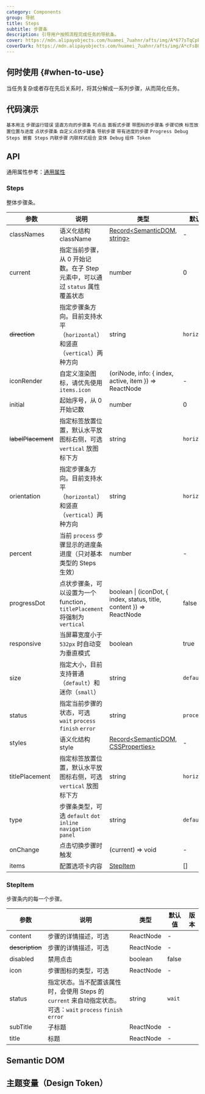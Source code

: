 ```yaml
---
category: Components
group: 导航
title: Steps
subtitle: 步骤条
description: 引导用户按照流程完成任务的导航条。
cover: https://mdn.alipayobjects.com/huamei_7uahnr/afts/img/A*677sTqCpE3wAAAAAAAAAAAAADrJ8AQ/original
coverDark: https://mdn.alipayobjects.com/huamei_7uahnr/afts/img/A*cFsBQLA0b7UAAAAAAAAAAAAADrJ8AQ/original
---
```


## 何时使用 {#when-to-use}

当任务复杂或者存在先后关系时，将其分解成一系列步骤，从而简化任务。

## 代码演示

<!-- prettier-ignore -->
<code src="./demo/simple.tsx">基本用法</code>
<code src="./demo/error.tsx">步骤运行错误</code>
<code src="./demo/vertical.tsx">竖直方向的步骤条</code>
<code src="./demo/clickable.tsx">可点击</code>
<code src="./demo/panel.tsx">面板式步骤</code>
<code src="./demo/icon.tsx">带图标的步骤条</code>
<code src="./demo/step-next.tsx" debug>步骤切换</code>
<code src="./demo/title-placement.tsx">标签放置位置与进度</code>
<code src="./demo/progress-dot.tsx">点状步骤条</code>
<code src="./demo/customized-progress-dot.tsx" debug>自定义点状步骤条</code>
<code src="./demo/nav.tsx">导航步骤</code>
<code src="./demo/progress.tsx" debug>带有进度的步骤</code>
<code src="./demo/progress-debug.tsx" debug>Progress Debug</code>
<code src="./demo/steps-in-steps.tsx" debug>Steps 嵌套 Steps</code>
<code src="./demo/inline.tsx">内联步骤</code>
<code src="./demo/inline-variant.tsx">内联样式组合</code>
<code src="./demo/variant-debug.tsx" debug>变体 Debug</code>
<code src="./demo/component-token.tsx" debug>组件 Token</code>

## API

通用属性参考：[通用属性](/docs/react/common-props)

### Steps

整体步骤条。

| 参数 | 说明 | 类型 | 默认值 | 版本 |
| --- | --- | --- | --- | --- |
| classNames | 语义化结构 className | [Record<SemanticDOM, string>](#semantic-dom) | - |  |
| current | 指定当前步骤，从 0 开始记数。在子 Step 元素中，可以通过 `status` 属性覆盖状态 | number | 0 |  |
| ~~direction~~ | 指定步骤条方向。目前支持水平（`horizontal`）和竖直（`vertical`）两种方向 | string | `horizontal` |  |
| iconRender | 自定义渲染图标，请优先使用 `items.icon` | (oriNode, info: { index, active, item }) => ReactNode | - |  |
| initial | 起始序号，从 0 开始记数 | number | 0 |  |
| ~~labelPlacement~~ | 指定标签放置位置，默认水平放图标右侧，可选 `vertical` 放图标下方 | string | `horizontal` |  |
| orientation | 指定步骤条方向。目前支持水平（`horizontal`）和竖直（`vertical`）两种方向 | string | `horizontal` |  |
| percent | 当前 `process` 步骤显示的进度条进度（只对基本类型的 Steps 生效） | number | - | 4.5.0 |
| progressDot | 点状步骤条，可以设置为一个 function，`titlePlacement` 将强制为 `vertical` | boolean \| (iconDot, { index, status, title, content }) => ReactNode | false |  |
| responsive | 当屏幕宽度小于 `532px` 时自动变为垂直模式 | boolean | true |  |
| size | 指定大小，目前支持普通（`default`）和迷你（`small`） | string | `default` |  |
| status | 指定当前步骤的状态，可选 `wait` `process` `finish` `error` | string | `process` |  |
| styles | 语义化结构 style | [Record<SemanticDOM, CSSProperties>](#semantic-dom) | - |  |
| titlePlacement | 指定标签放置位置，默认水平放图标右侧，可选 `vertical` 放图标下方 | string | `horizontal` |  |
| type | 步骤条类型，可选 `default` `dot` `inline` `navigation` `panel` | string | `default` |  |
| onChange | 点击切换步骤时触发 | (current) => void | - |  |
| items | 配置选项卡内容 | [StepItem](#stepitem) | [] | 4.24.0 |

### StepItem

步骤条内的每一个步骤。

| 参数 | 说明 | 类型 | 默认值 | 版本 |
| --- | --- | --- | --- | --- |
| content | 步骤的详情描述，可选 | ReactNode | - |  |
| ~~description~~ | 步骤的详情描述，可选 | ReactNode | - |  |
| disabled | 禁用点击 | boolean | false |  |
| icon | 步骤图标的类型，可选 | ReactNode | - |  |
| status | 指定状态。当不配置该属性时，会使用 Steps 的 `current` 来自动指定状态。可选：`wait` `process` `finish` `error` | string | `wait` |  |
| subTitle | 子标题 | ReactNode | - |  |
| title | 标题 | ReactNode | - |  |

## Semantic DOM

<code src="./demo/_semantic.tsx" simplify="true"></code>

## 主题变量（Design Token）

<ComponentTokenTable component="Steps"></ComponentTokenTable>
